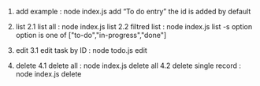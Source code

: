 1. add 
    example :  node index.js add “To do entry”
    the id is added by default

2. list
    2.1 list all :  node index.js list
    2.2 filtred list  :  node index.js list -s option       option is one of ["to-do","in-progress","done"]

3. edit
    3.1 edit task by ID  :  node todo.js edit <id> <newValue>

4. delete
    4.1 delete all :  node index.js delete all
    4.2 delete single record :  node index.js delete <id>   